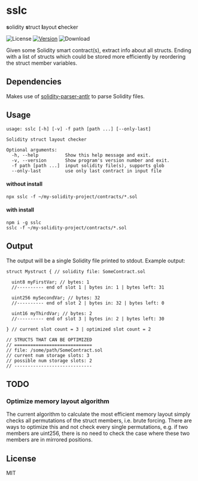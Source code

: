 # sslc

**s**olidity **s**truct **l**ayout **c**hecker

![License](https://img.shields.io/github/license/rmi7/sslc.svg?style=flat-square)
[![Version](https://img.shields.io/npm/v/sslc.svg?style=flat-square&label=version)](https://www.npmjs.com/package/sslc)
![Download](https://img.shields.io/npm/dt/sslc.svg)

Given some Solidity smart contract(s), extract info about all structs. Ending with a list of structs which could be stored more efficiently by reordering the struct member variables.

## Dependencies

Makes use of [solidity-parser-antlr](https://github.com/federicobond/solidity-parser-antlr) to parse Solidity files.

## Usage

```
usage: sslc [-h] [-v] -f path [path ...] [--only-last]

Solidity struct layout checker

Optional arguments:
  -h, --help          Show this help message and exit.
  -v, --version       Show program's version number and exit.
  -f path [path ...]  input solidity file(s), supports glob
  --only-last         use only last contract in input file
```

#### without install

```
npx sslc -f ~/my-solidity-project/contracts/*.sol
```

#### with install

```
npm i -g sslc
sslc -f ~/my-solidity-project/contracts/*.sol
```

## Output

The output will be a single Solidity file printed to stdout. Example output:

```Solidity
struct Mystruct { // solidity file: SomeContract.sol

  uint8 myFirstVar; // bytes: 1
  //---------- end of slot 1 | bytes in: 1 | bytes left: 31
  
  uint256 mySecondVar; // bytes: 32
  //---------- end of slot 2 | bytes in: 32 | bytes left: 0
  
  uint16 myThirdVar; // bytes: 2
  //---------- end of slot 3 | bytes in: 2 | bytes left: 30
  
} // current slot count = 3 | optimized slot count = 2

// STRUCTS THAT CAN BE OPTIMIZED
// =============================
// file: /some/path/SomeContract.sol
// current num storage slots: 3
// possible num storage slots: 2
// -----------------------------
```

## TODO

### Optimize memory layout algorithm

The current algorithm to calculate the most efficient memory layout simply checks all permutations of the struct members, i.e. brute forcing. There are ways to optimize this and not check every single permutations, e.g. if two members are uint256, there is no need to check the case where these two members are in mirrored positions.

## License

MIT

